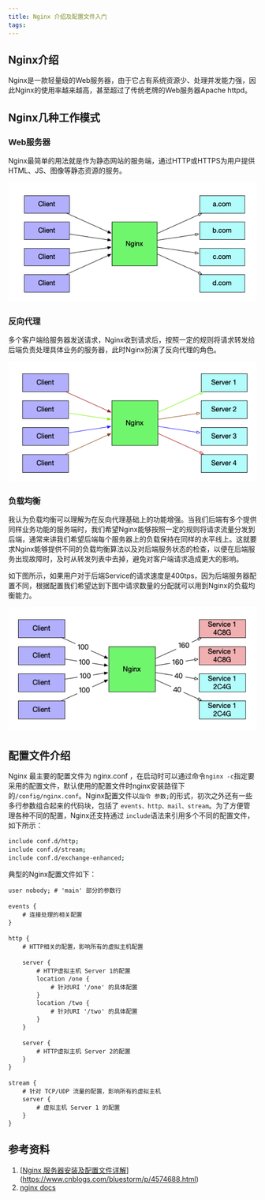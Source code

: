 ```yaml
---
title: Nginx 介绍及配置文件入门
tags:
---
```




## Nginx介绍

Nginx是一款轻量级的Web服务器，由于它占有系统资源少、处理并发能力强，因此Nginx的使用率越来越高，甚至超过了传统老牌的Web服务器Apache httpd。

## Nginx几种工作模式

### Web服务器

Nginx最简单的用法就是作为静态网站的服务端，通过HTTP或HTTPS为用户提供HTML、JS、图像等静态资源的服务。

![image-20200526133029186](20200520-nginx-configuration/image-20200526133029186.png)

### 反向代理

多个客户端给服务器发送请求，Nginx收到请求后，按照一定的规则将请求转发给后端负责处理具体业务的服务器，此时Nginx扮演了反向代理的角色。

![image-20200526131522421](20200520-nginx-configuration/image-20200526131522421.png)

### 负载均衡

我认为负载均衡可以理解为在反向代理基础上的功能增强。当我们后端有多个提供同样业务功能的服务端时，我们希望Nginx能够按照一定的规则将请求流量分发到后端，通常来讲我们希望后端每个服务器上的负载保持在同样的水平线上。这就要求Nginx能够提供不同的负载均衡算法以及对后端服务状态的检查，以便在后端服务出现故障时，及时从转发列表中去掉，避免对客户端请求造成更大的影响。

如下图所示，如果用户对于后端Service的请求速度是400tps，因为后端服务器配置不同，根据配置我们希望达到下图中请求数量的分配就可以用到Nginx的负载均衡能力。

![image-20200527080928412](20200520-nginx-configuration/image-20200527080928412.png)

## 配置文件介绍

Nginx 最主要的配置文件为 nginx.conf ，在启动时可以通过命令`nginx -c`指定要采用的配置文件，默认使用的配置文件时nginx安装路径下的`/config/nginx.conf`。Nginx配置文件以`指令 参数;`的形式，初次之外还有一些多行参数组合起来的代码块，包括了 `events、http、mail、stream`。为了方便管理各种不同的配置，Nginx还支持通过 `include`语法来引用多个不同的配置文件，如下所示：

```sh
include conf.d/http;
include conf.d/stream;
include conf.d/exchange-enhanced;
```

典型的Nginx配置文件如下：

```nginx
user nobody; # 'main' 部分的参数行

events {
    # 连接处理的相关配置
}

http {
    # HTTP相关的配置，影响所有的虚拟主机配置

    server {
        # HTTP虚拟主机 Server 1的配置
        location /one {
            # 针对URI '/one' 的具体配置
        }
        location /two {
            # 针对URI '/two' 的具体配置
        }
    } 
    
    server {
        # HTTP虚拟主机 Server 2的配置
    }
}

stream {
    # 针对 TCP/UDP 流量的配置，影响所有的虚拟主机
    server {
        # 虚拟主机 Server 1 的配置
    }
}
```

## 参考资料

1. [[Nginx 服务器安装及配置文件详解](https://www.cnblogs.com/bluestorm/p/4574688.html)](https://www.cnblogs.com/bluestorm/p/4574688.html)
2. [nginx docs](https://docs.nginx.com/nginx/admin-guide/basic-functionality/runtime-control/)

